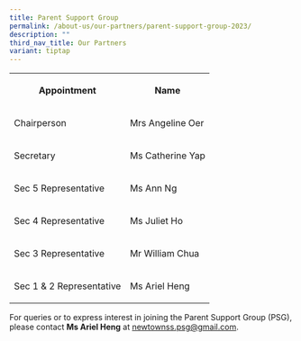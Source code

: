 ```yaml
---
title: Parent Support Group
permalink: /about-us/our-partners/parent-support-group-2023/
description: ""
third_nav_title: Our Partners
variant: tiptap
---
```

<table style="minWidth: 50px">
<colgroup>
<col>
<col>
</colgroup>
<tbody>
<tr>
<th rowspan="1" colspan="1">
<p>Appointment</p>
</th>
<th rowspan="1" colspan="1">
<p>Name</p>
</th>
</tr>
<tr>
<td rowspan="1" colspan="1">
<p>Chairperson</p>
</td>
<td rowspan="1" colspan="1">
<p>Mrs Angeline Oer</p>
</td>
</tr>
<tr>
<td rowspan="1" colspan="1">
<p>Secretary</p>
</td>
<td rowspan="1" colspan="1">
<p>Ms Catherine Yap</p>
</td>
</tr>
<tr>
<td rowspan="1" colspan="1">
<p>Sec 5 Representative</p>
</td>
<td rowspan="1" colspan="1">
<p>Ms Ann Ng</p>
</td>
</tr>
<tr>
<td rowspan="1" colspan="1">
<p>Sec 4 Representative</p>
</td>
<td rowspan="1" colspan="1">
<p>Ms Juliet Ho</p>
</td>
</tr>
<tr>
<td rowspan="1" colspan="1">
<p>Sec 3 Representative</p>
</td>
<td rowspan="1" colspan="1">
<p>Mr William Chua</p>
</td>
</tr>
<tr>
<td rowspan="1" colspan="1">
<p>Sec 1 &amp; 2 Representative</p>
</td>
<td rowspan="1" colspan="1">
<p>Ms Ariel Heng</p>
</td>
</tr>
</tbody>
</table>
<p>For queries or to express interest in joining the Parent Support Group
(PSG), please contact <strong>Ms Ariel Heng</strong> at <a href="mailto:newtownss.psg@gmail.com" rel="noopener noreferrer nofollow" target="_blank">newtownss.psg@gmail.com</a>.</p>